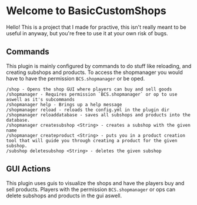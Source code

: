# Welcome to BasicCustomShops
Hello! This is a project that I made for practive, this isn't really meant to be useful in anyway, but you're free to use it at your own risk of bugs. 

## Commands

This plugin is mainly configured by commands to do stuff like reloading, and creating subshops and products. To access the shopmanager you would have to have the permission `BCS.shopmanager` or be oped.

```
/shop - Opens the shop GUI where players can buy and sell goods
/shopmanager - Requires permission `BCS.shopmanager` or op to use aswell as it's subcommands
/shopmanager help - Brings up a help message
/shopmanager reload - reloads the config.yml in the plugin dir
/shopmanager reloaddatabase - saves all subshops and products into the database.
/shopmanager createsubshop <String> - creates a subshop with the given name
/shopmanager createproduct <String> - puts you in a product creation tool that will guide you through creating a product for the given subshop.
/subshop deletesubshop <String> - deletes the given subshop
```

## GUI Actions
This plugin uses guis to visualize the shops and have the players buy and sell products. Players with the permission `BCS.shopmanager` or ops can delete subshops and products in the gui aswell.

